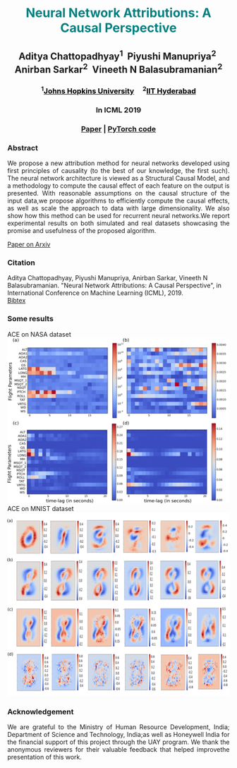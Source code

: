 <div id="primarycontent">
<center><h1 style="color:Teal">Neural Network Attributions: A Causal Perspective</h1></center>
<center><h2>Aditya Chattopadhyay<sup>1</sup>&nbsp;
  Piyushi Manupriya<sup>2</sup>&nbsp;
  Anirban Sarkar<sup>2</sup>&nbsp;
  Vineeth N Balasubramanian<sup>2</sup></h2></center>
<center><h3><sup>1</sup><a href="http://cis.jhu.edu/" style="color:black">Johns Hopkins University</a> &nbsp;&nbsp;&nbsp;&nbsp;<sup>2</sup><a href="https://cse.iith.ac.in/" style="color:black">IIT Hyderabad</a></h3></center>
<center><h3>In ICML 2019</h3></center>
  
<center><h3><strong><a href="https://arxiv.org/pdf/1902.02302.pdf">Paper</a> | <a href="https://github.com/Piyushi-0/ACE">PyTorch code</a></strong> </h3></center>
<h3>Abstract</h3>
<div style="font-size:14px"><p align="justify">We propose a new attribution method for neural networks developed using first principles of causality (to the best of our knowledge, the first such). The neural network architecture is viewed as a Structural Causal Model, and a methodology to compute the causal effect of each feature on the output is presented. With reasonable assumptions  on  the  causal  structure  of  the  input  data,we propose algorithms to efficiently compute the causal effects, as well as scale the approach to data with large dimensionality. We also show how this method can be used for recurrent neural networks.We report experimental results on both simulated and real datasets showcasing the promise and usefulness of the proposed algorithm.</p></div>
   
<a href="https://arxiv.org/pdf/1902.02302.pdf">Paper on Arxiv</a>

<h3>Citation</h3>
<p>Aditya Chattopadhyay, Piyushi Manupriya, Anirban Sarkar, Vineeth N Balasubramanian. "Neural Network Attributions: A Causal Perspective", in International Conference on Machine Learning (ICML), 2019.
<br>
<a href="https://github.com/Piyushi-0/ACE/blob/master/pmlr-v97-chattopadhyay19a.bib">Bibtex</a>

<h3>Some results</h3>
<p>ACE on NASA dataset
<a href="https://github.com/Piyushi-0/ACE/blob/master/docs/imgs/aircraft_causality.png">
<img src="imgs/aircraft_causality.png" width="1000"> </a>
ACE on MNIST dataset
<a href="https://github.com/Piyushi-0/ACE/blob/master/docs/imgs/mnist_causality.png">
<img src="imgs/mnist_causality.png" width="1000"> </a>
</p>



<h3>Acknowledgement</h3>
<p align="justify">We are grateful to the Ministry of Human Resource Development, India; Department of Science and Technology, India;as well as Honeywell India for the financial support of this project through the UAY program. We thank the anonymous reviewers for their valuable feedback that helped improvethe presentation of this work.</p>


